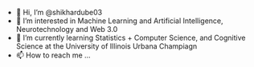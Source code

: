 - 👋 Hi, I’m @shikhardube03
- 👀 I’m interested in Machine Learning and Artificial Intelligence, Neurotechnology and Web 3.0
- 🌱 I’m currently learning Statistics + Computer Science, and Cognitive Science at the University of Illinois Urbana Champiagn
- 📫 How to reach me ...

<!---
shikhardube03/shikhardube03 is a ✨ special ✨ repository because its `README.md` (this file) appears on your GitHub profile.
You can click the Preview link to take a look at your changes.
--->
